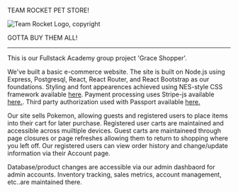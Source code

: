 TEAM ROCKET PET STORE!

![Team Rocket Logo, copyright](https://www.clipartmax.com/png/full/153-1530219_team-rocket-clipart-pokemon-team-rocket-logo.png)

GOTTA BUY THEM ALL!
___
This is our Fullstack Academy group project 'Grace Shopper'.

We've built a basic e-commerce website.  The site is built on Node.js using Express, Postgresql, React, React Router, and React Bootstrap as our foundations.  Styling and font appearences achieved using NES-style CSS framework available [here](https://nostalgic-css.github.io/NES.css/#).  Payment processing uses Stripe-js available [here.](https://stripe.com/). Third party authorization used with Passport available [here.](http://www.passportjs.org/)

Our site sells Pokemon, allowing guests and registered users to place items into their cart for later purchase.  Registered user carts are maintained and accessible across muiltiple devices.  Guest carts are maintaineed through page closures or page refreshes allowing them to return to shopping where you left off.  Our registered users can view order history and change/update information via their Account page.

Database/product changes are accessible via our admin dashbaord for admin accounts.  Inventory tracking, sales metrics, account management, etc..are maintained there.
